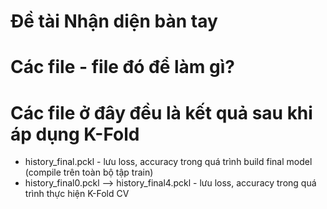 # Đề tài Nhận diện bàn tay
# Các file - file đó để làm gì?
# Các file ở đây đều là kết quả sau khi áp dụng K-Fold
*  history_final.pckl - lưu loss, accuracy trong quá trình build final model (compile trên toàn bộ tập train)
*  history_final0.pckl --> history_final4.pckl - lưu loss, accuracy trong quá trình thực hiện K-Fold CV